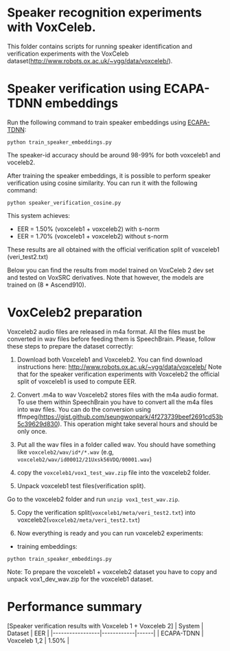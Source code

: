 # Speaker recognition experiments with VoxCeleb.
This folder contains scripts for running speaker identification and verification experiments with the VoxCeleb dataset(http://www.robots.ox.ac.uk/~vgg/data/voxceleb/).

# Speaker verification using ECAPA-TDNN embeddings
Run the following command to train speaker embeddings using [ECAPA-TDNN](https://arxiv.org/abs/2005.07143):

`python train_speaker_embeddings.py`

The speaker-id accuracy should be around 98-99% for both voxceleb1 and voceleb2.

After training the speaker embeddings, it is possible to perform speaker verification using cosine similarity.  You can run it with the following command:

`python speaker_verification_cosine.py`

This system achieves:
- EER = 1.50% (voxceleb1 + voxceleb2) with s-norm
- EER = 1.70% (voxceleb1 + voxceleb2) without s-norm

These results are all obtained with the official verification split of voxceleb1 (veri\_test2.txt)

Below you can find the results from model trained on VoxCeleb 2 dev set and tested on VoxSRC derivatives. Note that however, the models are trained on (8 * Ascend910).

# VoxCeleb2 preparation
Voxceleb2 audio files are released in m4a format. All the files must be converted in wav files before
feeding them is SpeechBrain. Please, follow these steps to prepare the dataset correctly:

1. Download both Voxceleb1 and Voxceleb2.
You can find download instructions here: http://www.robots.ox.ac.uk/~vgg/data/voxceleb/
Note that for the speaker verification experiments with Voxceleb2 the official split of voxceleb1 is used to compute EER.

2. Convert .m4a to wav
Voxceleb2 stores files with the m4a audio format. To use them within SpeechBrain you have to convert all the m4a files into wav files.
You can do the conversion using ffmpeg(https://gist.github.com/seungwonpark/4f273739beef2691cd53b5c39629d830). This operation might take several hours and should be only once.

2. Put all the wav files in a folder called wav. You should have something like `voxceleb2/wav/id*/*.wav` (e.g, `voxceleb2/wav/id00012/21Uxsk56VDQ/00001.wav`)

3. copy the `voxceleb1/vox1_test_wav.zip` file into the voxceleb2 folder.

4. Unpack voxceleb1 test files(verification split).

Go to the voxceleb2 folder and run `unzip vox1_test_wav.zip`.

5. Copy the verification split(`voxceleb1/meta/veri_test2.txt`) into voxceleb2(`voxceleb2/meta/veri_test2.txt`)

6. Now everything is ready and you can run voxceleb2 experiments:
- training embeddings:

`python train_speaker_embeddings.py`

Note: To prepare the voxceleb1 + voxceleb2 dataset you have to copy and unpack vox1_dev_wav.zip for the voxceleb1 dataset.

# Performance summary

[Speaker verification results with Voxceleb 1 + Voxceleb 2]
| System          | Dataset    | EER  |
|-----------------|------------|------|
| ECAPA-TDNN      | Voxceleb 1,2 | 1.50% |

```


